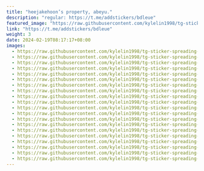 ```yaml
---
title: "heejakehoon’s property, abeyu."
description: "regular: https://t.me/addstickers/bdleue"
featured_image: "https://raw.githubusercontent.com/kylelin1998/tg-sticker-spreading-worldwide-images/main/img/00a73e19-1d60-4a63-9045-e3e5c2a048ee.jpg"
link: "https://t.me/addstickers/bdleue"
weight: 3
date: 2024-02-19T08:17:17+08:00
images:
  - https://raw.githubusercontent.com/kylelin1998/tg-sticker-spreading-worldwide-images/main/img/00a73e19-1d60-4a63-9045-e3e5c2a048ee.jpg
  - https://raw.githubusercontent.com/kylelin1998/tg-sticker-spreading-worldwide-images/main/img/c55db3dc-06b5-4bda-97a5-68876a354cfb.jpg
  - https://raw.githubusercontent.com/kylelin1998/tg-sticker-spreading-worldwide-images/main/img/19b2a900-fca0-4517-b412-1b3a4926a14f.jpg
  - https://raw.githubusercontent.com/kylelin1998/tg-sticker-spreading-worldwide-images/main/img/a9f5c28f-8bb6-416b-9310-0c0ae36e4198.jpg
  - https://raw.githubusercontent.com/kylelin1998/tg-sticker-spreading-worldwide-images/main/img/ad7901e4-85af-4144-94ff-58e0fba12161.jpg
  - https://raw.githubusercontent.com/kylelin1998/tg-sticker-spreading-worldwide-images/main/img/cede97cd-4e87-4761-ad03-ee4c826086f8.jpg
  - https://raw.githubusercontent.com/kylelin1998/tg-sticker-spreading-worldwide-images/main/img/40fc3a2b-7b03-446d-ae66-2a5db0aa1ff9.jpg
  - https://raw.githubusercontent.com/kylelin1998/tg-sticker-spreading-worldwide-images/main/img/ee807804-2d46-42ac-bbb3-c0b4be5104a4.jpg
  - https://raw.githubusercontent.com/kylelin1998/tg-sticker-spreading-worldwide-images/main/img/00c2e21b-6ed2-475d-bcc8-46e24a2decac.jpg
  - https://raw.githubusercontent.com/kylelin1998/tg-sticker-spreading-worldwide-images/main/img/f125e702-9e4f-435f-b148-c118650beb0e.jpg
  - https://raw.githubusercontent.com/kylelin1998/tg-sticker-spreading-worldwide-images/main/img/d91a8358-e645-4e50-baad-d35e4adab304.jpg
  - https://raw.githubusercontent.com/kylelin1998/tg-sticker-spreading-worldwide-images/main/img/e8dcaeff-2366-48ab-a5eb-d56791ddfe58.jpg
  - https://raw.githubusercontent.com/kylelin1998/tg-sticker-spreading-worldwide-images/main/img/119ca964-3da1-4bcc-b234-97e20a6a6387.jpg
  - https://raw.githubusercontent.com/kylelin1998/tg-sticker-spreading-worldwide-images/main/img/632623d0-5613-41c4-bb26-3c117c95cd05.jpg
  - https://raw.githubusercontent.com/kylelin1998/tg-sticker-spreading-worldwide-images/main/img/65967860-82e6-4ae1-803d-314a6176ae95.jpg
  - https://raw.githubusercontent.com/kylelin1998/tg-sticker-spreading-worldwide-images/main/img/c505c434-7032-4473-9b04-d62e699f51d3.jpg
  - https://raw.githubusercontent.com/kylelin1998/tg-sticker-spreading-worldwide-images/main/img/89b72ae9-45e6-43c1-8b62-52063dafb0d3.jpg
  - https://raw.githubusercontent.com/kylelin1998/tg-sticker-spreading-worldwide-images/main/img/5e3c22cf-f322-4606-9c93-f52f0f5d0d53.jpg
  - https://raw.githubusercontent.com/kylelin1998/tg-sticker-spreading-worldwide-images/main/img/64804cab-482d-4864-994a-970f9b3544b9.jpg
  - https://raw.githubusercontent.com/kylelin1998/tg-sticker-spreading-worldwide-images/main/img/16453426-fd53-44fc-9142-35b0f08fdef0.jpg
---
```

